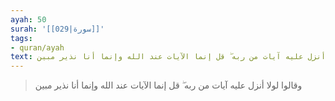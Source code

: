 ```yaml
---
ayah: 50
surah: '[[029|سورة]]'
tags:
- quran/ayah
text: وقالوا لولا أنزل عليه آيات من ربه ۖ قل إنما الآيات عند الله وإنما أنا نذير مبين
---
```

> وقالوا لولا أنزل عليه آيات من ربه ۖ قل إنما الآيات عند الله وإنما أنا نذير مبين
